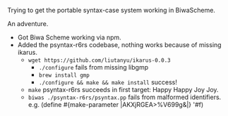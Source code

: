 Trying to get the portable syntax-case system working in BiwaScheme.

An adventure.

- Got Biwa Scheme working via npm.
- Added the psyntax-r6rs codebase, nothing works because of missing ikarus.
  - `wget https://github.com/liutanyu/ikarus-0.0.3`
    - `./configure` fails from missing libgmp
    - `brew install gmp`
    - `./configure && make && make install` success!
  - `make` psyntax-r6rs succeeds in first target: Happy Happy Joy Joy. 
  - `biwas ./psyntax-r6rs/psyntax.pp` fails from malformed identifiers. e.g. 
  (define #{make-parameter |AKXjRGEA>%V699g&|} '#f)
    